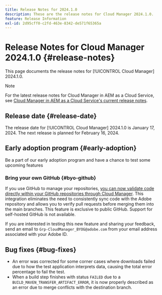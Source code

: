 ```yaml
---
title: Release Notes for 2024.1.0
description: These are the release notes for Cloud Manager 2024.1.0.
feature: Release Information
exl-id: 2d95cff0-c2fd-463e-8342-de571f65365a
---
```

# Release Notes for Cloud Manager 2024.1.0 {#release-notes}

This page documents the release notes for [!UICONTROL Cloud Manager] 2024.1.0.

>[!NOTE]
>
>For the latest release notes for Cloud Manager in AEM as a Cloud Service, see [Cloud Manager in AEM as a Cloud Service's current release notes](https://experienceleague.adobe.com/docs/experience-manager-cloud-service/content/implementing/using-cloud-manager/release-notes-cloud-manager/release-notes-cm-current.html).

## Release date {#release-date}

The release date for [!UICONTROL Cloud Manager] 2024.1.0 is January 17, 2024. The next release is planned for February 16, 2024.

## Early adoption program {#early-adoption}

Be a part of our early adoption program and have a chance to test some upcoming features

### Bring your own GitHub {#byo-github}

If you use GitHub to manage your repositories, [you can now validate code directly within your GitHub repositories through Cloud Manager](/help/managing-code/private-repositories.md). This integration eliminates the need to consistently sync code with the Adobe repository and allows you to verify pull requests before merging them into the main branches. This feature is exclusive to public GitHub. Support for self-hosted GitHub is not available.

If you are interested in testing this new feature and sharing your feedback, send an email to `Grp-CloudManager_BYOG@adobe.com` from your email address associated with your Adobe ID.

## Bug fixes {#bug-fixes}

* An error was corrected for some corner cases where downloads failed due to how the test application interprets data, causing the total error percentage to fail the test.
* When a build step finishes with status `FAILED` due to a `BUILD_MAVEN_TRANSFER_ARTIFACT_ERROR`, it is now properly described as an error due to merge conflicts with the destination branch.
